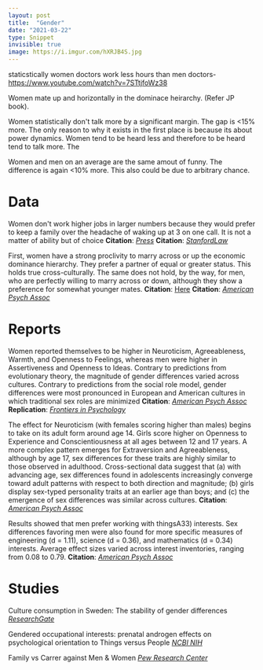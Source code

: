 ```yaml
---
layout: post
title:  "Gender"
date: "2021-03-22"
type: Snippet
invisible: true
image: https://i.imgur.com/hXRJB4S.jpg
---
```

staticstically women doctors work less hours than men doctors- https://www.youtube.com/watch?v=7STtjfoWz38

Women mate up and horizontally in the dominace heirarchy. (Refer JP book).

Women statistically don't talk more by a significant margin. The gap is <15% more. The only reason to why it  exists in the first place is because its about power dynamics. Women tend to be heard less and therefore to be heard tend to talk more. The

Women and men on an average are the same amout of funny. The difference is again <10% more. This also could be due to arbitrary chance.

# Data
Women don't work higher jobs in larger numbers because they would prefer to keep a family over the headache of waking up at 3 on one call. It is not a matter of ability but of choice
**Citation**: [*Press*](https://www.thestar.com/life/2011/02/25/women_lawyers_leaving_in_droves.html)
**Citation**: [*StanfordLaw*](https://www-cdn.law.stanford.edu/wp-content/uploads/2016/05/Women-in-Law-White-Paper-FINAL-May-31-2016.pdf)

First, women have a strong proclivity to marry across or up the economic dominance hierarchy. They prefer a partner of equal or greater status. This holds true cross-culturally. The same does not hold, by the way, for men, who are perfectly willing to marry across or down, although they show a preference for somewhat younger mates.
**Citation**: [Here](https://www.econstor.eu/handle/10419/93282)
**Citation**: [*American Psych Assoc*](https://psycnet.apa.org/record/2015-31471-005)

# Reports
Women reported themselves to be higher in Neuroticism, Agreeableness, Warmth, and Openness to Feelings, whereas men were higher in Assertiveness and Openness to Ideas. Contrary to predictions from evolutionary theory, the magnitude of gender differences varied across cultures. Contrary to predictions from the social role model, gender differences were most pronounced in European and American cultures in which traditional sex roles are minimized
**Citation**: [*American Psych Assoc*](https://psycnet.apa.org/record/2001-01642-012)
**Replication**: [*Frontiers in Psychology*](https://www.frontiersin.org/articles/10.3389/fpsyg.2011.00178/full)

The effect for Neuroticism (with females scoring higher than males) begins to take on its adult form around age 14. Girls score higher on Openness to Experience and Conscientiousness at all ages between 12 and 17 years. A more complex pattern emerges for Extraversion and Agreeableness, although by age 17, sex differences for these traits are highly similar to those observed in adulthood. Cross-sectional data suggest that (a) with advancing age, sex differences found in adolescents increasingly converge toward adult patterns with respect to both direction and magnitude; (b) girls display sex-typed personality traits at an earlier age than boys; and (c) the emergence of sex differences was similar across cultures.
**Citation**: [*American Psych Assoc*](https://psycnet.apa.org/record/2015-00656-005)


Results showed that men prefer working with thingsA33) interests. Sex differences favoring men were also found for more specific measures of engineering (d = 1.11), science (d = 0.36), and mathematics (d = 0.34) interests. Average effect sizes varied across interest inventories, ranging from 0.08 to 0.79.
**Citation**: [*American Psych Assoc*](https://psycnet.apa.org/record/2009-19763-004)

# Studies
Culture consumption in Sweden: The stability of gender differences [*ResearchGate*](https://www.researchgate.net/publication/223529887_Culture_consumption_in_Sweden_The_stability_of_gender_differences)

Gendered occupational interests: prenatal androgen effects on psychological orientation to Things versus People [*NCBI NIH*](https://pubmed.ncbi.nlm.nih.gov/21689657/)

Family vs Carrer against Men & Women [*Pew Research Center*](https://www.pewresearch.org/social-trends/2012/04/19/a-gender-reversal-on-career-aspirations/?src=prc-number)